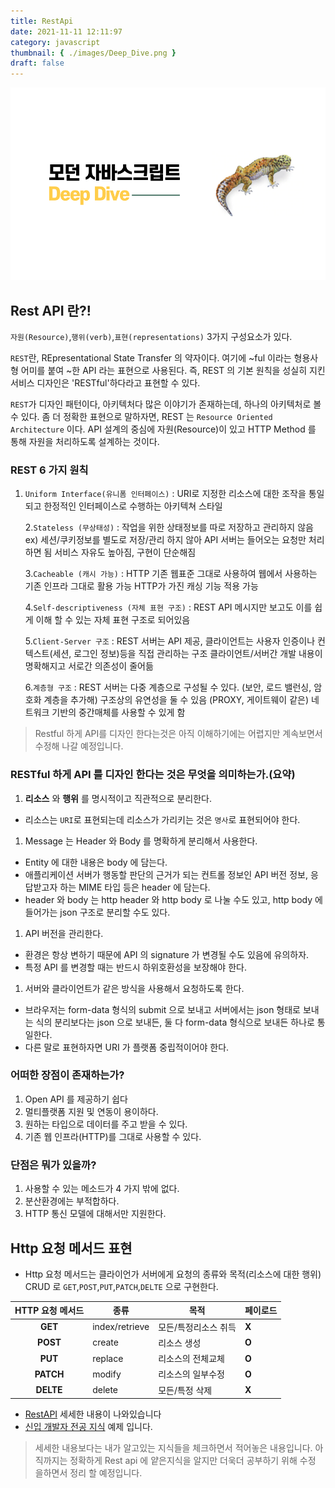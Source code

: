 ```yaml
---
title: RestApi
date: 2021-11-11 12:11:97
category: javascript
thumbnail: { ./images/Deep_Dive.png }
draft: false
---
```


![모던자바스크립트](./images/Deep_Dive.png)

## Rest API 란?!

`자원(Resource)`,`행위(verb)`,`표현(representations)` 3가지 구성요소가 있다.

`REST`란, REpresentational State Transfer 의 약자이다. 여기에 ~ful 이라는 형용사형 어미를 붙여 ~한 API 라는 표현으로 사용된다. 즉, REST 의 기본 원칙을 성실히 지킨 서비스 디자인은 'RESTful'하다라고 표현할 수 있다.

`REST`가 디자인 패턴이다, 아키텍처다 많은 이야기가 존재하는데, 하나의 아키텍처로 볼 수 있다. 좀 더 정확한 표현으로 말하자면, REST 는 `Resource Oriented Architecture` 이다. API 설계의 중심에 자원(Resource)이 있고 HTTP Method 를 통해 자원을 처리하도록 설계하는 것이다.

### **REST 6 가지 원칙**

1. `Uniform Interface(유니폼 인터페이스)`
   : URI로 지정한 리소스에 대한 조작을 통일되고 한정적인 인터페이스로 수행하는 아키텍쳐 스타일

   2.`Stateless (무상태성)`
   : 작업을 위한 상태정보를 따로 저장하고 관리하지 않음
   ex) 세션/쿠키정보를 별도로 저장/관리 하지 않아 API 서버는 들어오는 요청만 처리하면 됨
   서비스 자유도 높아짐, 구현이 단순해짐

   3.`Cacheable (캐시 가능)`
   : HTTP 기존 웹표준 그대로 사용하여 웹에서 사용하는 기존 인프라 그대로 활용 가능
   HTTP가 가진 캐싱 기능 적용 가능

   4.`Self-descriptiveness (자체 표현 구조)`
   : REST API 메시지만 보고도 이를 쉽게 이해 할 수 있는 자체 표현 구조로 되어있음

   5.`Client-Server 구조`
   : REST 서버는 API 제공, 클라이언트는 사용자 인증이나 컨텍스트(세션, 로그인 정보)등을 직접 관리하는 구조
   클라이언트/서버간 개발 내용이 명확해지고 서로간 의존성이 줄어듦

   6.`계층형 구조`
   : REST 서버는 다중 계층으로 구성될 수 있다.
   (보안, 로드 밸런싱, 암호화 계층을 추가해) 구조상의 유연성을 둘 수 있음
   (PROXY, 게이트웨이 같은) 네트워크 기반의 중간매체를 사용할 수 있게 함

> Restful 하게 API를 디자인 한다는것은 아직 이해하기에는 어렵지만 계속보면서
> 수정해 나갈 예정입니다.

### **RESTful 하게 API 를 디자인 한다는 것은 무엇을 의미하는가.(요약)**

1. **리소스** 와 **행위** 를 명시적이고 직관적으로 분리한다.

- 리소스는 `URI`로 표현되는데 리소스가 가리키는 것은 `명사`로 표현되어야 한다.

1. Message 는 Header 와 Body 를 명확하게 분리해서 사용한다.

- Entity 에 대한 내용은 body 에 담는다.
- 애플리케이션 서버가 행동할 판단의 근거가 되는 컨트롤 정보인 API 버전 정보, 응답받고자 하는 MIME 타입 등은 header 에 담는다.
- header 와 body 는 http header 와 http body 로 나눌 수도 있고, http body 에 들어가는 json 구조로 분리할 수도 있다.

1. API 버전을 관리한다.

- 환경은 항상 변하기 때문에 API 의 signature 가 변경될 수도 있음에 유의하자.
- 특정 API 를 변경할 때는 반드시 하위호환성을 보장해야 한다.

1. 서버와 클라이언트가 같은 방식을 사용해서 요청하도록 한다.

- 브라우저는 form-data 형식의 submit 으로 보내고 서버에서는 json 형태로 보내는 식의 분리보다는 json 으로 보내든, 둘 다 form-data 형식으로 보내든 하나로 통일한다.
- 다른 말로 표현하자면 URI 가 플랫폼 중립적이어야 한다.

### **어떠한 장점이 존재하는가?**

1. Open API 를 제공하기 쉽다
2. 멀티플랫폼 지원 및 연동이 용이하다.
3. 원하는 타입으로 데이터를 주고 받을 수 있다.
4. 기존 웹 인프라(HTTP)를 그대로 사용할 수 있다.

### **단점은 뭐가 있을까?**

1. 사용할 수 있는 메소드가 4 가지 밖에 없다.
2. 분산환경에는 부적합하다.
3. HTTP 통신 모델에 대해서만 지원한다.

## Http 요청 메서드 표현

- Http 요청 메서드는 클라이언가 서버에게 요청의 종류와 목적(리소스에 대한 행위)
  CRUD 로 `GET`,`POST`,`PUT`,`PATCH`,`DELTE` 으로 구현한다.

| HTTP 요청 메서드 | 종류           | 목적                 | 페이로드 |
| :--------------: | -------------- | -------------------- | -------- |
|     **GET**      | index/retrieve | 모든/특정리소스 취득 | **X**    |
|     **POST**     | create         | 리소스 생성          | **O**    |
|     **PUT**      | replace        | 리소스의 전체교체    | **O**    |
|    **PATCH**     | modify         | 리소스의 일부수정    | **O**    |
|    **DELTE**     | delete         | 모든/특정 삭제       | **X**    |

- [RestAPI](https://meetup.toast.com/posts/92) 세세한 내용이 나와있습니다
- [신입 개발자 전공 지식](https://github.com/rlwi440/tech-interview-for-developer) 예제 입니다.

> 세세한 내용보다는 내가 알고있는 지식들을 체크하면서 적어놓은 내용입니다.
> 아직까지는 정확하게 Rest api 에 얕은지식을 알지만 더욱더 공부하기 위해 수정 을하면서 정리 할 예정입니다.

